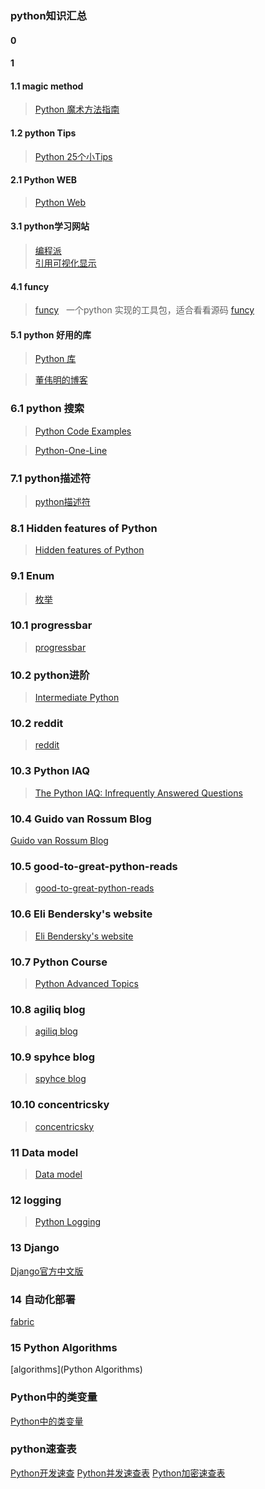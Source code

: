 ### python知识汇总

#### 0
#### 1
#### 1.1 magic method
> [Python 魔术方法指南](https://github.com/PyCodersCN/PyCodersCN/blob/master/issue6/a-guide-to-pythons-magic-methods.rst)  <br/>

#### 1.2 python Tips
> [Python 25个小Tips](http://book.pythontips.com/en/latest/index.html)            <br/>

#### 2.1 Python WEB
>[Python Web](http://python-web-guide.readthedocs.io/zh/latest/)                     <br/>


#### 3.1 python学习网站
>[编程派](http://codingpy.com/) </br>
>[引用可视化显示]( http://www.pythontutor.com)</br>


#### 4.1 funcy 
>[funcy](http://funcy.readthedocs.io/en/stable/overview.html)   一个python 实现的工具包，适合看看源码
>[funcy](http://funcy.readthedocs.io/en/stable/cheatsheet.html)


#### 5.1 python 好用的库
>[Python 库](https://segmentfault.com/a/1190000010103386)

>[董伟明的博客](https://dongweiming.github.io/)

### 6.1 python 搜索

> [Python Code Examples](https://www.programcreek.com/python/)

> [Python-One-Line](https://arunrocks.com/python-one-liner-games/)

### 7.1 python描述符

> [python描述符](http://python.jobbole.com/tag/描述符/)

### 8.1 Hidden features of Python

> [Hidden features of Python](https://stackoverflow.com/questions/101268/hidden-features-of-python#109182)

### 9.1 Enum

> [枚举](https://docs.python.org/3/library/enum.html)

### 10.1 progressbar

> [progressbar](http://progressbar-2.readthedocs.io/en/latest/index.html)

### 10.2 python进阶

> [Intermediate Python](https://github.com/eastlakeside/interpy-zh)

### 10.2 reddit 

> [reddit](https://www.reddit.com/r/Python/)

### 10.3 Python IAQ

> [The Python IAQ: Infrequently Answered Questions](http://norvig.com/python-iaq.html)

### 10.4 Guido van Rossum Blog

[Guido van Rossum Blog](https://www.blogger.com/profile/12821714508588242516)

### 10.5 good-to-great-python-reads 

> [good-to-great-python-reads](http://jessenoller.com/good-to-great-python-reads/)

### 10.6 Eli Bendersky's website

> [Eli Bendersky's website](https://eli.thegreenplace.net/archives/all)

### 10.7 Python Course

> [Python Advanced Topics](https://www.python-course.eu/advanced_topics.php)

### 10.8  agiliq blog
> [agiliq blog](https://www.agiliq.com/blog/)

### 10.9  spyhce blog
> [spyhce blog](https://spyhce.com/blog)

### 10.10 concentricsky
>[concentricsky](https://www.concentricsky.com/articles)

### 11 Data model

> [Data model](https://docs.python.org/3/reference/datamodel.html)

### 12 logging

> [Python Logging](https://docs.python.org/3/library/logging.html)



### 13 Django

[Django官方中文版](https://docs.djangoproject.com/zh-hans/2.0/)



### 14 自动化部署

[fabric](http://www.fabfile.org)



### 15 Python Algorithms

[algorithms](Python Algorithms)

### Python中的类变量
[Python中的类变量](https://www.jianshu.com/p/3aca78a84def)


### python速查表
[Python开发速查](https://www.ctolib.com/cheatsheets-Awesome-Python.html)
[Python并发速查表](https://www.ctolib.com/cheatsheets-Python-Concurrency-Cheatsheet.html)
[Python加密速查表](https://www.ctolib.com/cheatsheets-Python-cryptography.html)


